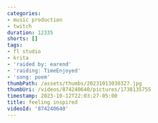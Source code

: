 ```yaml
---
categories:
- music production
- twitch
duration: 12335
shorts: []
tags:
- fl studio
- krita
- 'raided by: earend'
- 'raiding: TimeEnjoyed'
- 'song: poem'
thumbPath: /assets/thumbs/20231013030327.jpg
thumbUri: /videos/874240640/pictures/1738135755
timestamp: 2023-10-12T22:03:27-05:00
title: feeling inspired
videoId: '874240640'
---
```

